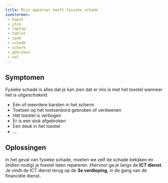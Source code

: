 ```yaml
---
title: Mijn apparaat heeft fysieke schade
zoektermen:
 - kapot
 - stuk
 - laptop
 - tablet
 - ipad
 - schade
 - scherm
 - gebroken
 - val
---
```


## Symptomen

Fysieke schade is alles dat je kan *zien* dat er mis is met het toestel wanneer het is *uitgeschakeld*.

 - Eén of meerdere barsten in het scherm
 - Toetsen op het toetsenbord gebroken of verdwenen
 - Het toestel is verbogen
 - Er is een stuk afgebroken
 - Een deuk in het toestel
 - ...

## Oplossingen

In het geval van fysieke schade, moeten we zelf de schade bekijken en (indien nodig) je toestel laten repareren. Hiervoor ga je langs de **ICT dienst**. Je vindt de ICT dienst terug op de **3e verdieping**, in de gang van de financiële dienst.